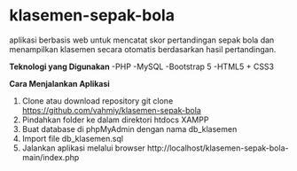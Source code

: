 # klasemen-sepak-bola
aplikasi berbasis web untuk mencatat skor pertandingan sepak bola dan menampilkan klasemen secara otomatis berdasarkan hasil pertandingan.

**Teknologi yang Digunakan**
-PHP
-MySQL
-Bootstrap 5
-HTML5 + CSS3

**Cara Menjalankan Aplikasi**
1. Clone atau download repository git clone https://github.com/vahmiy/klasemen-sepak-bola
2. Pindahkan folder ke dalam direktori htdocs XAMPP
3. Buat database di phpMyAdmin dengan nama db_klasemen
4. Import file db_klasemen.sql
5. Jalankan aplikasi melalui browser http://localhost/klasemen-sepak-bola-main/index.php
